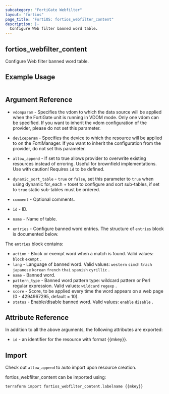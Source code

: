 ```yaml
---
subcategory: "FortiGate Webfilter"
layout: "fortios"
page_title: "FortiOS: fortios_webfilter_content"
description: |-
  Configure Web filter banned word table.
---
```


## fortios_webfilter_content
Configure Web filter banned word table.

## Example Usage

```hcl

```

## Argument Reference
* `vdomparam` - Specifies the vdom to which the data source will be applied when the FortiGate unit is running in VDOM mode. Only one vdom can be specified. If you want to inherit the vdom configuration of the provider, please do not set this parameter.
* `deviceparam` - Specifies the device to which the resource will be applied to on the FortiManager. If you want to inherit the configuration from the provider, do not set this parameter.
* `allow_append` - If set to true allows provider to overwrite existing resources instead of erroring. Useful for brownfield implementations. Use with caution! Requires `id` to be defined.
* `dynamic_sort_table` - `true` or `false`, set this parameter to `true` when using dynamic for_each + toset to configure and sort sub-tables, if set to `true` static sub-tables must be ordered.

* `comment` - Optional comments.
* `id` - ID.
* `name` - Name of table.
* `entries` - Configure banned word entries. The structure of `entries` block is documented below.

The `entries` block contains:

* `action` - Block or exempt word when a match is found. Valid values: `block` `exempt` .
* `lang` - Language of banned word. Valid values: `western` `simch` `trach` `japanese` `korean` `french` `thai` `spanish` `cyrillic` .
* `name` - Banned word.
* `pattern_type` - Banned word pattern type: wildcard pattern or Perl regular expression. Valid values: `wildcard` `regexp` .
* `score` - Score, to be applied every time the word appears on a web page (0 - 4294967295, default = 10).
* `status` - Enable/disable banned word. Valid values: `enable` `disable` .

## Attribute Reference

In addition to all the above arguments, the following attributes are exported:
* `id` - an identifier for the resource with format {{mkey}}.

## Import

Check out `allow_append` to auto import upon resource creation.

fortios_webfilter_content can be imported using:
```sh
terraform import fortios_webfilter_content.labelname {{mkey}}
```
